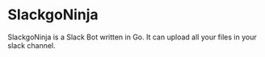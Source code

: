 ﻿# SlackgoNinja

SlackgoNinja is a Slack Bot written in Go. It can upload all your files in your slack channel.
